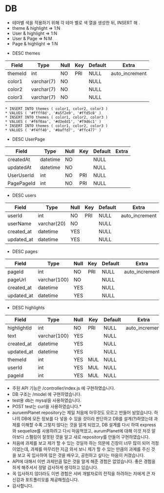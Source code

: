 DB
==

- 테마별 색을 적용하기 위해 각 테마 별로 색 열을 생성한 뒤, INSERT 해 .
- theme & highlight => 1:N
- User & highlight => 1:N
- User & Page => N:M
- Page & highlight => 1:N


* DESC themes

| Field   | Type       | Null | Key | Default | Extra          |
|---------|------------|------|-----|---------|----------------|
| themeId | int        | NO   | PRI | NULL    | auto_increment |
| color1  | varchar(7) | NO   |     | NULL    |                |
| color2  | varchar(7) | NO   |     | NULL    |                |
| color3  | varchar(7) | NO   |     | NULL    |                |


    * INSERT INTO themes ( color1, color2, color3 )
    * VALUES ( '#ffff8d', '#a5f2e9', '#ffd5c8' )
    * INSERT INTO themes ( color1, color2, color3 )
    * VALUES ( '#f6f0aa', '#d3edd1', '#f9d6c1' )
    * INSERT INTO themes ( color1, color2, color3 )
    * VALUES ( '#f4ff40', '#8affd7', '#ffc477' )


* DESC UserPage

| Field      | Type     | Null | Key | Default | Extra |
|------------|----------|------|-----|---------|-------|
| createdAt  | datetime | NO   |     | NULL    |       |
| updatedAt  | datetime | NO   |     | NULL    |       |
| UserUserId | int      | NO   | PRI | NULL    |       |
| PagePageId | int      | NO   | PRI | NULL    |       |


* DESC users

| Field      | Type        | Null | Key | Default | Extra          |
|------------|-------------|------|-----|---------|----------------|
| userId     | int         | NO   | PRI | NULL    | auto_increment |
| userName   | varchar(20) | NO   |     | NULL    |                |
| created_at | datetime    | YES  |     | NULL    |                |
| updated_at | datetime    | YES  |     | NULL    |                |


* DESC pages  

| Field      | Type         | Null | Key | Default | Extra          |
|------------|--------------|------|-----|---------|----------------|
| pageId     | int          | NO   | PRI | NULL    | auto_increment |
| pageUrl    | varchar(100) | NO   |     | NULL    |                |
| created_at | datetime     | YES  |     | NULL    |                |
| updated_at | datetime     | YES  |     | NULL    |                |


* DESC highlights

| Field       | Type         | Null | Key | Default | Extra          |
|-------------|--------------|------|-----|---------|----------------|
| highlightId | int          | NO   | PRI | NULL    | auto_increment |
| text        | varchar(100) | YES  |     | NULL    |                |
| created_at  | datetime     | YES  |     | NULL    |                |
| updated_at  | datetime     | YES  |     | NULL    |                |
| themeId     | int          | YES  | MUL | NULL    |                |
| userId      | int          | YES  | MUL | NULL    |                |
| pageId      | int          | YES  | MUL | NULL    |                |

* 주된 API 기능은 /controller/index.js 에 구현하였습니다.
* DB 구조는 /model 에 구현하였습니다.
* test용 db는 mysql을 사용하였습니다.
* POST test는 curl을 사용하였습니다.* 
* auruemPlanet repository는 제일 처음에 아무것도 모르고 만들어 놨었습니다. 하나의 DB에 모든 정보를 다 넣을 수 있을 것이라 판단하고 DB를 설계(?)하였는데 과제를 이해할 수록 그렇지 않다는 것을 알게 되었고, DB 설계를 다시 하여 express와 sequelize를 사용하려고 다시 마음먹었고, aurumPlanet에 대해 이것 저것 알아보다 스펠링이 잘못된 것을 알고 새로 repository를 만들어 구현하였습니다.
* 처음에 과제를 보고 제가 할 수 있는 것일까 하는 의문에 긴장이 너무 많이 되어 걱정이었는데, 과제를 마무리한 지금 와서 보니 제가 할 수 있는 만큼의 과제를 주신 것을 보고 꼭 입사하여 많은 것을 배우고, 공헌하고 싶다는 마음이 커졌습니다.
* API에 대해서 이번 과제만큼 많은 것을 알게 해준 경험은 없었습니다. 좋은 경험을 하게 해주셔서 정말 감사하게 생각하고 있습니다.
* 꼭 입사하지 않더라도 이번 경험은 서버 개발자로의 전직을 하려하는 저에게 큰 자신감과 포트폴리오를 제공해줬습니다.
* 감사합니다.
